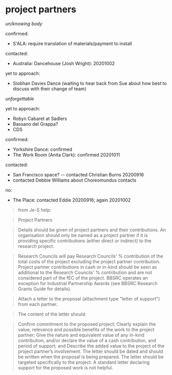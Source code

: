 # project partners


_un/knowing body_

confirmed:
- S'ALA: require translation of materials/payment to install

contacted:
- Australia: Dancehouse (Josh Wright): 20201002

yet to approach:
- Siobhan Davies Dance (waiting to hear back from Sue about how best to discuss with their change of team)


_unforgettable_

yet to approach:
- Robyn Cabaret at Sadlers
- Bassano del Grappa? 
- CDS



confirmed:
- Yorkshire Dance: confirmed
- The Work Room (Anita Clark): confirmed 20201011


contacted:

- San Francisco space? -- contacted Christian Burns 20200916
- contacted Debbie Williams about Choreomundus contacts

no:
- The Place: contacted Eddie 20200916; again 20201002



>from Je-S help:

>Project Partners

>Details should be given of project partners and their contributions. An organisation should only be named as a project partner if it is providing specific contributions (either direct or indirect) to the research project.

>Research Councils will pay Research Councils' % contribution of the total costs of the project excluding the project partner contribution. Project partner contributions in cash or in-kind should be seen as additional to the Research Councils' % contribution and are not considered part of the fEC of the project. BBSRC operates an exception for Industrial Partnership Awards (see BBSRC Research Grants Guide for details).

>Attach a letter to the proposal (attachment type "letter of support") from each partner.

>The content of the letter should:

>Confirm commitment to the proposed project;
Clearly explain the value, relevance and possible benefits of the work to the project partner;
Give the nature and equivalent value of any in-kind contribution, and/or declare the value of a cash contribution, and period of support; and
Describe the added value to the project of the project partner’s involvement.
The letter should be dated and should be written when the proposal is being prepared. The letter should be targeted specifically to the project. A standard letter declaring support for the proposed work is not helpful.